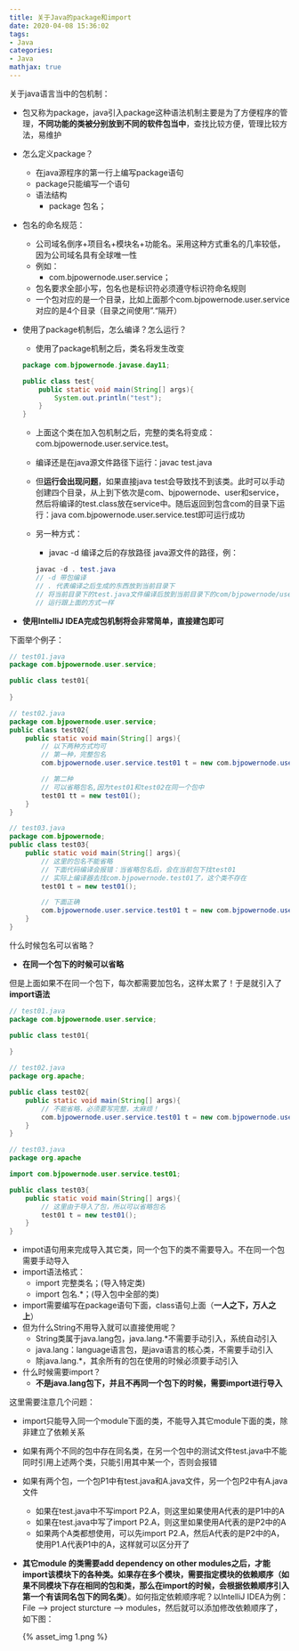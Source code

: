 ```yaml
---
title: 关于Java的package和import
date: 2020-04-08 15:36:02
tags:
- Java
categories:
- Java
mathjax: true
---
```


关于java语言当中的包机制：

- 包又称为package，java引入package这种语法机制主要是为了方便程序的管理，**不同功能的类被分别放到不同的软件包当中**，查找比较方便，管理比较方法，易维护

- 怎么定义package？

  - 在java源程序的第一行上编写package语句
  - package只能编写一个语句
  - 语法结构
    - package 包名；

- 包名的命名规范：

  - 公司域名倒序+项目名+模块名+功能名。采用这种方式重名的几率较低，因为公司域名具有全球唯一性
  - 例如：
    - com.bjpowernode.user.service；
  - 包名要求全部小写，包名也是标识符必须遵守标识符命名规则
  - 一个包对应的是一个目录，比如上面那个com.bjpowernode.user.service对应的是4个目录（目录之间使用”.“隔开）

- 使用了package机制后，怎么编译？怎么运行？

  - 使用了package机制之后，类名将发生改变

  ```java
  package com.bjpowernode.javase.day11;
  
  public class test{
      public static void main(String[] args){
          System.out.println("test");
      }
  }
  ```

  - 上面这个类在加入包机制之后，完整的类名将变成：com.bjpowernode.user.service.test。

  - 编译还是在java源文件路径下运行：javac test.java

  - 但**运行会出现问题**，如果直接java test会导致找不到该类。此时可以手动创建四个目录，从上到下依次是com、bjpowernode、user和service，然后将编译的test.class放在service中。随后返回到包含com的目录下运行：java com.bjpowernode.user.service.test即可运行成功

  - 另一种方式：

    - javac -d 编译之后的存放路径 java源文件的路径，例：

    ```java
    javac -d . test.java
    // -d 带包编译
    // . 代表编译之后生成的东西放到当前目录下
    // 将当前目录下的test.java文件编译后放到当前目录下的com/bjpowernode/user/service目录中（自动创建，不用手动创建）
    // 运行跟上面的方式一样
    ```

- **使用IntelliJ IDEA完成包机制将会非常简单，直接建包即可**



下面举个例子：

```java
// test01.java
package com.bjpowernode.user.service;

public class test01{
    
}

// test02.java
package com.bjpowernode.user.service;
public class test02{
    public static void main(String[] args){
        // 以下两种方式均可
        // 第一种，完整包名
        com.bjpowernode.user.service.test01 t = new com.bjpowernode.user.service.test01;

        // 第二种
        // 可以省略包名,因为test01和test02在同一个包中
        test01 tt = new test01();
    }
}

// test03.java
package com.bjpowernode;
public class test03{
    public static void main(String[] args){
        // 这里的包名不能省略
        // 下面代码编译会报错：当省略包名后，会在当前包下找test01
        // 实际上编译器去找com.bjpowernode.test01了，这个类不存在
        test01 t = new test01();

        // 下面正确
        com.bjpowernode.user.service.test01 t = new com.bjpowernode.user.service.test01;
    }
}
```

什么时候包名可以省略？

- **在同一个包下的时候可以省略**



但是上面如果不在同一个包下，每次都需要加包名，这样太累了！于是就引入了**import语法**

```java
// test01.java
package com.bjpowernode.user.service;

public class test01{
    
}

// test02.java
package org.apache;

public class test02{
    public static void main(String[] args){
        // 不能省略，必须要写完整，太麻烦！
        com.bjpowernode.user.service.test01 t = new com.bjpowernode.user.service.test01;
    }
}

// test03.java
package org.apache

import com.bjpowernode.user.service.test01;

public class test03{
    public static void main(String[] args){
        // 这里由于导入了包，所以可以省略包名
        test01 t = new test01();
    }
}
```

- impot语句用来完成导入其它类，同一个包下的类不需要导入。不在同一个包需要手动导入
- import语法格式：
  - import 完整类名；(导入特定类)
  - import 包名.*；(导入包中全部的类)
- import需要编写在package语句下面，class语句上面（**一人之下，万人之上**）
- 但为什么String不用导入就可以直接使用呢？
  - String类属于java.lang包，java.lang.*不需要手动引入，系统自动引入
  - java.lang：language语言包，是java语言的核心类，不需要手动引入
  - 除java.lang.*，其余所有的包在使用的时候必须要手动引入
- 什么时候需要import？
  - **不是java.lang包下，并且不再同一个包下的时候，需要import进行导入**



这里需要注意几个问题：

- import只能导入同一个module下面的类，不能导入其它module下面的类，除非建立了依赖关系

- 如果有两个不同的包中存在同名类，在另一个包中的测试文件test.java中不能同时引用上述两个类，只能引用其中某一个，否则会报错

- 如果有两个包，一个包P1中有test.java和A.java文件，另一个包P2中有A.java文件

  - 如果在test.java中不写import P2.A，则这里如果使用A代表的是P1中的A
  - 如果在test.java中写了import P2.A，则这里如果使用A代表的是P2中的A
  - 如果两个A类都想使用，可以先import P2.A，然后A代表的是P2中的A，使用P1.A代表P1中的A，这样就可以区分开了

- **其它module 的类需要add dependency on other modules之后，才能import该模块下的各种类。如果存在多个模块，需要指定模块的依赖顺序（如果不同模块下存在相同的包和类，那么在import的时候，会根据依赖顺序引入第一个有该同名包下的同名类）**。如何指定依赖顺序呢？以IntelliJ IDEA为例：File --> project sturcture --> modules，然后就可以添加修改依赖顺序了，如下图：

  {% asset_img 1.png %}